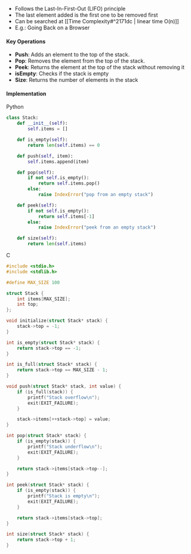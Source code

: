 - Follows the Last-In-First-Out (LIFO) principle
- The last element added is the first one to be removed first
- Can be searched at [[Time Complexity#^2171dc | linear time O(n)]]
- E.g.: Going Back on a Browser

#### Key Operations
- **Push**: Adds an element to the top of the stack.
- **Pop**: Removes the element from the top of the stack.
- **Peek**: Returns the element at the top of the stack without removing it
- **isEmpty**: Checks if the stack is empty
- **Size**: Returns the number of elements in the stack

#### Implementation
Python
```python
class Stack:
    def __init__(self):
        self.items = []

    def is_empty(self):
        return len(self.items) == 0

    def push(self, item):
        self.items.append(item)

    def pop(self):
        if not self.is_empty():
            return self.items.pop()
        else:
            raise IndexError("pop from an empty stack")

    def peek(self):
        if not self.is_empty():
            return self.items[-1]
        else:
            raise IndexError("peek from an empty stack")

    def size(self):
        return len(self.items)
```
C
```C
#include <stdio.h>
#include <stdlib.h>

#define MAX_SIZE 100

struct Stack {
    int items[MAX_SIZE];
    int top;
};

void initialize(struct Stack* stack) {
    stack->top = -1;
}

int is_empty(struct Stack* stack) {
    return stack->top == -1;
}

int is_full(struct Stack* stack) {
    return stack->top == MAX_SIZE - 1;
}

void push(struct Stack* stack, int value) {
    if (is_full(stack)) {
        printf("Stack overflow\n");
        exit(EXIT_FAILURE);
    }

    stack->items[++stack->top] = value;
}

int pop(struct Stack* stack) {
    if (is_empty(stack)) {
        printf("Stack underflow\n");
        exit(EXIT_FAILURE);
    }

    return stack->items[stack->top--];
}

int peek(struct Stack* stack) {
    if (is_empty(stack)) {
        printf("Stack is empty\n");
        exit(EXIT_FAILURE);
    }

    return stack->items[stack->top];
}

int size(struct Stack* stack) {
    return stack->top + 1;
}
```